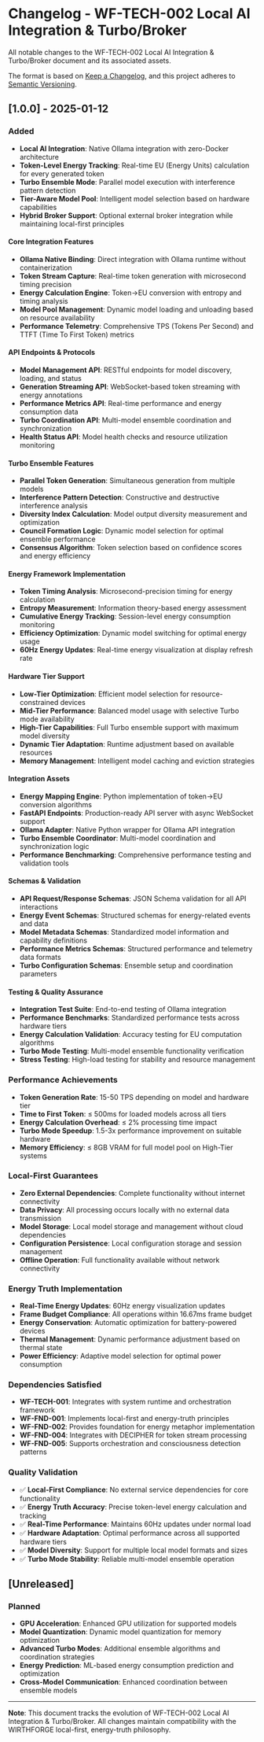 # Changelog - WF-TECH-002 Local AI Integration & Turbo/Broker

All notable changes to the WF-TECH-002 Local AI Integration & Turbo/Broker document and its associated assets.

The format is based on [Keep a Changelog](https://keepachangelog.com/en/1.0.0/),
and this project adheres to [Semantic Versioning](https://semver.org/spec/v2.0.0.html).

## [1.0.0] - 2025-01-12

### Added
- **Local AI Integration**: Native Ollama integration with zero-Docker architecture
- **Token-Level Energy Tracking**: Real-time EU (Energy Units) calculation for every generated token
- **Turbo Ensemble Mode**: Parallel model execution with interference pattern detection
- **Tier-Aware Model Pool**: Intelligent model selection based on hardware capabilities
- **Hybrid Broker Support**: Optional external broker integration while maintaining local-first principles

#### Core Integration Features
- **Ollama Native Binding**: Direct integration with Ollama runtime without containerization
- **Token Stream Capture**: Real-time token generation with microsecond timing precision
- **Energy Calculation Engine**: Token→EU conversion with entropy and timing analysis
- **Model Pool Management**: Dynamic model loading and unloading based on resource availability
- **Performance Telemetry**: Comprehensive TPS (Tokens Per Second) and TTFT (Time To First Token) metrics

#### API Endpoints & Protocols
- **Model Management API**: RESTful endpoints for model discovery, loading, and status
- **Generation Streaming API**: WebSocket-based token streaming with energy annotations
- **Performance Metrics API**: Real-time performance and energy consumption data
- **Turbo Coordination API**: Multi-model ensemble coordination and synchronization
- **Health Status API**: Model health checks and resource utilization monitoring

#### Turbo Ensemble Features
- **Parallel Token Generation**: Simultaneous generation from multiple models
- **Interference Pattern Detection**: Constructive and destructive interference analysis
- **Diversity Index Calculation**: Model output diversity measurement and optimization
- **Council Formation Logic**: Dynamic model selection for optimal ensemble performance
- **Consensus Algorithm**: Token selection based on confidence scores and energy efficiency

#### Energy Framework Implementation
- **Token Timing Analysis**: Microsecond-precision timing for energy calculation
- **Entropy Measurement**: Information theory-based energy assessment
- **Cumulative Energy Tracking**: Session-level energy consumption monitoring
- **Efficiency Optimization**: Dynamic model switching for optimal energy usage
- **60Hz Energy Updates**: Real-time energy visualization at display refresh rate

#### Hardware Tier Support
- **Low-Tier Optimization**: Efficient model selection for resource-constrained devices
- **Mid-Tier Performance**: Balanced model usage with selective Turbo mode availability
- **High-Tier Capabilities**: Full Turbo ensemble support with maximum model diversity
- **Dynamic Tier Adaptation**: Runtime adjustment based on available resources
- **Memory Management**: Intelligent model caching and eviction strategies

#### Integration Assets
- **Energy Mapping Engine**: Python implementation of token→EU conversion algorithms
- **FastAPI Endpoints**: Production-ready API server with async WebSocket support
- **Ollama Adapter**: Native Python wrapper for Ollama API integration
- **Turbo Ensemble Coordinator**: Multi-model coordination and synchronization logic
- **Performance Benchmarking**: Comprehensive performance testing and validation tools

#### Schemas & Validation
- **API Request/Response Schemas**: JSON Schema validation for all API interactions
- **Energy Event Schemas**: Structured schemas for energy-related events and data
- **Model Metadata Schemas**: Standardized model information and capability definitions
- **Performance Metrics Schemas**: Structured performance and telemetry data formats
- **Turbo Configuration Schemas**: Ensemble setup and coordination parameters

#### Testing & Quality Assurance
- **Integration Test Suite**: End-to-end testing of Ollama integration
- **Performance Benchmarks**: Standardized performance tests across hardware tiers
- **Energy Calculation Validation**: Accuracy testing for EU computation algorithms
- **Turbo Mode Testing**: Multi-model ensemble functionality verification
- **Stress Testing**: High-load testing for stability and resource management

### Performance Achievements
- **Token Generation Rate**: 15-50 TPS depending on model and hardware tier
- **Time to First Token**: ≤ 500ms for loaded models across all tiers
- **Energy Calculation Overhead**: ≤ 2% processing time impact
- **Turbo Mode Speedup**: 1.5-3x performance improvement on suitable hardware
- **Memory Efficiency**: ≤ 8GB VRAM for full model pool on High-Tier systems

### Local-First Guarantees
- **Zero External Dependencies**: Complete functionality without internet connectivity
- **Data Privacy**: All processing occurs locally with no external data transmission
- **Model Storage**: Local model storage and management without cloud dependencies
- **Configuration Persistence**: Local configuration storage and session management
- **Offline Operation**: Full functionality available without network connectivity

### Energy Truth Implementation
- **Real-Time Energy Updates**: 60Hz energy visualization updates
- **Frame Budget Compliance**: All operations within 16.67ms frame budget
- **Energy Conservation**: Automatic optimization for battery-powered devices
- **Thermal Management**: Dynamic performance adjustment based on thermal state
- **Power Efficiency**: Adaptive model selection for optimal power consumption

### Dependencies Satisfied
- **WF-TECH-001**: Integrates with system runtime and orchestration framework
- **WF-FND-001**: Implements local-first and energy-truth principles
- **WF-FND-002**: Provides foundation for energy metaphor implementation
- **WF-FND-004**: Integrates with DECIPHER for token stream processing
- **WF-FND-005**: Supports orchestration and consciousness detection patterns

### Quality Validation
- ✅ **Local-First Compliance**: No external service dependencies for core functionality
- ✅ **Energy Truth Accuracy**: Precise token-level energy calculation and tracking
- ✅ **Real-Time Performance**: Maintains 60Hz updates under normal load
- ✅ **Hardware Adaptation**: Optimal performance across all supported hardware tiers
- ✅ **Model Diversity**: Support for multiple local model formats and sizes
- ✅ **Turbo Mode Stability**: Reliable multi-model ensemble operation

## [Unreleased]

### Planned
- **GPU Acceleration**: Enhanced GPU utilization for supported models
- **Model Quantization**: Dynamic model quantization for memory optimization
- **Advanced Turbo Modes**: Additional ensemble algorithms and coordination strategies
- **Energy Prediction**: ML-based energy consumption prediction and optimization
- **Cross-Model Communication**: Enhanced coordination between ensemble models

---

**Note**: This document tracks the evolution of WF-TECH-002 Local AI Integration & Turbo/Broker. All changes maintain compatibility with the WIRTHFORGE local-first, energy-truth philosophy.

